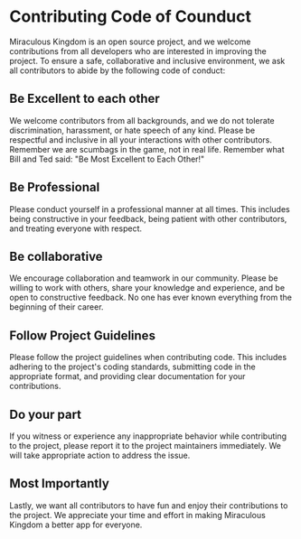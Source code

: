 # Contributing Code of Counduct
Miraculous Kingdom is an open source project, and we welcome contributions from all developers who are interested in improving the project. To ensure a safe, collaborative and inclusive environment, we ask all contributors to abide by the following code of conduct:

## Be Excellent to each other
We welcome contributors from all backgrounds, and we do not tolerate discrimination, harassment, or hate speech of any kind. Please be respectful and inclusive in all your interactions with other contributors. Remember we are scumbags in the game, not in real life. Remember what Bill and Ted said: "Be Most Excellent to Each Other!"

## Be Professional
Please conduct yourself in a professional manner at all times. This includes being constructive in your feedback, being patient with other contributors, and treating everyone with respect.

## Be collaborative
We encourage collaboration and teamwork in our community. Please be willing to work with others, share your knowledge and experience, and be open to constructive feedback. No one has ever known everything from the beginning of their career.

## Follow Project Guidelines
Please follow the project guidelines when contributing code. This includes adhering to the project's coding standards, submitting code in the appropriate format, and providing clear documentation for your contributions.

## Do your part
If you witness or experience any inappropriate behavior while contributing to the project, please report it to the project maintainers immediately. We will take appropriate action to address the issue.

## Most Importantly
Lastly, we want all contributors to have fun and enjoy their contributions to the project. We appreciate your time and effort in making Miraculous Kingdom a better app for everyone.

